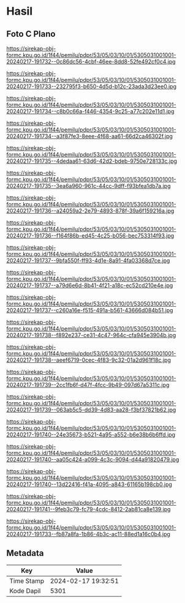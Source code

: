 # Hasil

## Foto C Plano

https://sirekap-obj-formc.kpu.go.id/1f44/pemilu/pdpr/53/05/03/10/01/5305031001001-20240217-191732--0c86dc56-4cbf-46ee-8dd8-52fe492cf0c4.jpg

https://sirekap-obj-formc.kpu.go.id/1f44/pemilu/pdpr/53/05/03/10/01/5305031001001-20240217-191733--232795f3-b650-4d5d-b12c-23ada3d23ee0.jpg

https://sirekap-obj-formc.kpu.go.id/1f44/pemilu/pdpr/53/05/03/10/01/5305031001001-20240217-191734--c8b0c66a-f446-4354-9c25-a77c202e11d1.jpg

https://sirekap-obj-formc.kpu.go.id/1f44/pemilu/pdpr/53/05/03/10/01/5305031001001-20240217-191734--a3f87fe3-8eee-4f68-aa61-66d2ca46302f.jpg

https://sirekap-obj-formc.kpu.go.id/1f44/pemilu/pdpr/53/05/03/10/01/5305031001001-20240217-191735--4dedaa61-63d6-42d2-bdeb-9750e728133c.jpg

https://sirekap-obj-formc.kpu.go.id/1f44/pemilu/pdpr/53/05/03/10/01/5305031001001-20240217-191735--3ea6a960-961c-44cc-9dff-f93bfea1db7a.jpg

https://sirekap-obj-formc.kpu.go.id/1f44/pemilu/pdpr/53/05/03/10/01/5305031001001-20240217-191736--a24059a2-2e79-4893-878f-39a6f159216a.jpg

https://sirekap-obj-formc.kpu.go.id/1f44/pemilu/pdpr/53/05/03/10/01/5305031001001-20240217-191736--f164f86b-ed45-4c25-b056-bec753314f93.jpg

https://sirekap-obj-formc.kpu.go.id/1f44/pemilu/pdpr/53/05/03/10/01/5305031001001-20240217-191737--9bfa550f-ff93-4d1e-8a91-4fa03368d7ce.jpg

https://sirekap-obj-formc.kpu.go.id/1f44/pemilu/pdpr/53/05/03/10/01/5305031001001-20240217-191737--a79d6e6d-8b41-4f21-a18c-ec52cd210e4e.jpg

https://sirekap-obj-formc.kpu.go.id/1f44/pemilu/pdpr/53/05/03/10/01/5305031001001-20240217-191737--c260a16e-f515-491a-b561-43666d084b51.jpg

https://sirekap-obj-formc.kpu.go.id/1f44/pemilu/pdpr/53/05/03/10/01/5305031001001-20240217-191738--f892e237-ce31-4c47-964c-cfa945e3904b.jpg

https://sirekap-obj-formc.kpu.go.id/1f44/pemilu/pdpr/53/05/03/10/01/5305031001001-20240217-191738--aeef6719-0cec-4f83-9c32-01a2d961f18c.jpg

https://sirekap-obj-formc.kpu.go.id/1f44/pemilu/pdpr/53/05/03/10/01/5305031001001-20240217-191739--2cc1fb6f-d47f-4fcc-9b49-097d67a5311c.jpg

https://sirekap-obj-formc.kpu.go.id/1f44/pemilu/pdpr/53/05/03/10/01/5305031001001-20240217-191739--063ab5c5-dd39-4d83-aa28-f3bf37821b62.jpg

https://sirekap-obj-formc.kpu.go.id/1f44/pemilu/pdpr/53/05/03/10/01/5305031001001-20240217-191740--24e35673-b521-4a95-a552-b6e38b6b6ffd.jpg

https://sirekap-obj-formc.kpu.go.id/1f44/pemilu/pdpr/53/05/03/10/01/5305031001001-20240217-191740--aa05c424-a099-4c3c-9094-d44a91820479.jpg

https://sirekap-obj-formc.kpu.go.id/1f44/pemilu/pdpr/53/05/03/10/01/5305031001001-20240217-191740--13d22416-f41a-4095-a843-61165b198cb0.jpg

https://sirekap-obj-formc.kpu.go.id/1f44/pemilu/pdpr/53/05/03/10/01/5305031001001-20240217-191741--9feb3c79-fc79-4cdc-8412-2ab81ca8e139.jpg

https://sirekap-obj-formc.kpu.go.id/1f44/pemilu/pdpr/53/05/03/10/01/5305031001001-20240217-191733--fb87a8fa-1b86-4b3c-ac11-88ed1a16c0b4.jpg


## Metadata

| Key        | Value               |
| ---------- | ------------------- |
| Time Stamp | 2024-02-17 19:32:51 |
| Kode Dapil | 5301                |



